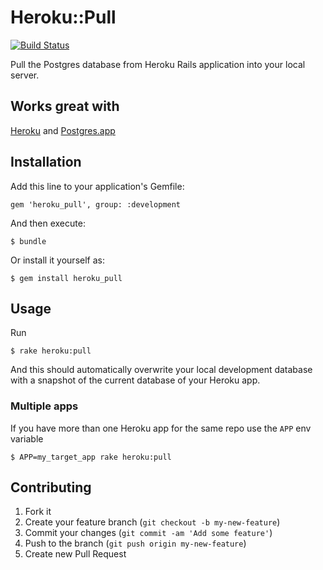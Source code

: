 # Heroku::Pull

[![Build Status](https://travis-ci.org/dabit/heroku_pull.png?branch=master)](https://travis-ci.org/dabit/heroku_pull)

Pull the Postgres database from Heroku Rails application into your local server.

## Works great with

[Heroku][1] and [Postgres.app][2]

## Installation

Add this line to your application's Gemfile:

    gem 'heroku_pull', group: :development

And then execute:

    $ bundle

Or install it yourself as:

    $ gem install heroku_pull

## Usage

Run

    $ rake heroku:pull

And this should automatically overwrite your local development database
with a snapshot of the current database of your Heroku app.

### Multiple apps

If you have more than one Heroku app for the same repo use the `APP` env variable

    $ APP=my_target_app rake heroku:pull


## Contributing

1. Fork it
2. Create your feature branch (`git checkout -b my-new-feature`)
3. Commit your changes (`git commit -am 'Add some feature'`)
4. Push to the branch (`git push origin my-new-feature`)
5. Create new Pull Request


[1]: http://heroku.com
[2]: http://postgresapp.com
